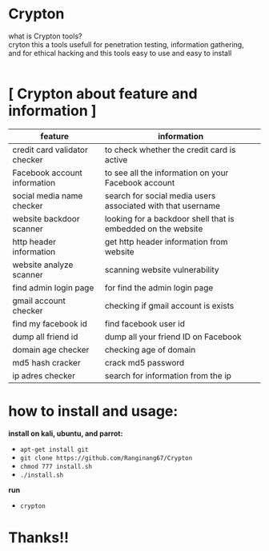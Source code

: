 # Crypton

what is Crypton tools?<br>
cryton this a tools usefull for penetration testing, information gathering,<br>and for ethical hacking and this tools easy to use and easy to install<br><br>


# [ Crypton about feature and information ]<br>
feature | information
--------|------------
credit card validator checker | to check whether the credit card is active
Facebook account information | to see all the information on your Facebook account
social media name checker | search for social media users associated with that username
website backdoor scanner | looking for a backdoor shell that is embedded on the website
http header information | get http header information from website
website analyze scanner | scanning website vulnerability
find admin login page | for find the admin login page
gmail account checker | checking if gmail account is exists
find my facebook id | find facebook user id
dump all friend id | dump all your friend ID on Facebook
domain age checker | checking age of domain
md5 hash cracker | crack md5 password
ip adres checker | search for information from the ip

# how to install and usage:
**install on kali, ubuntu, and parrot:**

* `apt-get install git`
* `git clone https://github.com/Ranginang67/Crypton`
* `chmod 777 install.sh`
* `./install.sh`

**run**
* `crypton`

# Thanks!!
